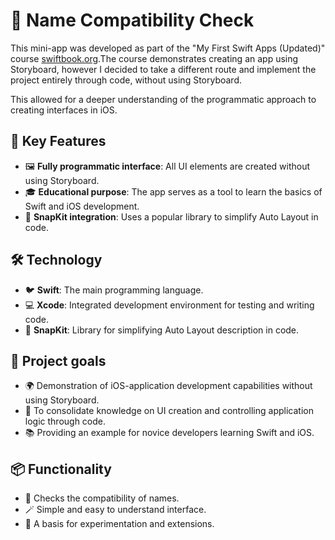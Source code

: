 # 🧩 Name Compatibility Check

This mini-app was developed as part of the "My First Swift Apps (Updated)" course  [swiftbook.org](https://swiftbook.org).The course demonstrates creating an app using Storyboard, however I decided to take a different route and implement the project entirely through code, without using Storyboard.

This allowed for a deeper understanding of the programmatic approach to creating interfaces in iOS.

## 🔑 Key Features
* 🖼️ **Fully programmatic interface**: All UI elements are created without using Storyboard.
* 🎓 **Educational purpose**: The app serves as a tool to learn the basics of Swift and iOS development.
* 🔧 **SnapKit integration**: Uses a popular library to simplify Auto Layout in code.

## 🛠️ Technology
* 🐦 **Swift**: The main programming language.
* 💻 **Xcode**: Integrated development environment for testing and writing code.
* 📏 **SnapKit**: Library for simplifying Auto Layout description in code.

## 🎯 Project goals
* 🌍 Demonstration of iOS-application development capabilities without using Storyboard.
* 🧩 To consolidate knowledge on UI creation and controlling application logic through code.
* 📚 Providing an example for novice developers learning Swift and iOS.

## 📦 Functionality
* 🧩 Checks the compatibility of names. 
* 🪄 Simple and easy to understand interface.
* 🚀 A basis for experimentation and extensions.



